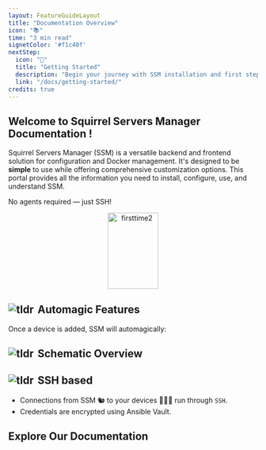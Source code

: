 ```yaml
---
layout: FeatureGuideLayout
title: "Documentation Overview"
icon: "📚"
time: "3 min read"
signetColor: '#f1c40f'
nextStep:
  icon: "🚀"
  title: "Getting Started"
  description: "Begin your journey with SSM installation and first steps."
  link: "/docs/getting-started/"
credits: true
---
```


## Welcome to Squirrel Servers Manager Documentation !

Squirrel Servers Manager (SSM) is a versatile backend and frontend solution for configuration and Docker management. It's designed to be **simple** to use while offering comprehensive customization options. This portal provides all the information you need to install, configure, use, and understand SSM.

No agents required — just SSH!


<script setup>
// @intellij-keep
import Diagram from './../components/Diagram.vue';
</script>

<p align="center">
  <img src="/images/squirrels-optimized_running_fox.svg" alt="firsttime2" width="102.4" height="153.6">
</p>

<FeatureGrid>
  <FeatureCard
    icon="🚀"
    title="Quick Start: Installation"
    description="Get up and running with SSM in just a few minutes."
    link="/docs/getting-started/installation"
  />
</FeatureGrid>

## <span style="display: flex; align-items: center;"><img src="/images/overview-magic.svg" alt="tldr" style="margin-right: 8px;" /> Automagic Features</span>

Once a device is added, SSM will automagically:

<FeatureGrid>
  <FeatureCard
    icon="📉"
    title="Downtime Detection"
    description="Detect downtimes automatically."
  />
  <FeatureCard
    icon="⚙️"
    title="System Info Retrieval"
    description="Retrieve hardware key usage and software versions."
  />
  <FeatureCard
    icon="🐳"
    title="Docker Element Sync"
    description="Pull running containers and Docker elements."
  />
  <FeatureCard
    icon="✨"
    title="Update Detection"
    description="Detect container image updates."
  />
  <FeatureCard
    icon="🚀"
    title="Container Management"
    description="Allow you to deploy & manage containers on your devices."
  />
  <FeatureCard
    icon="📜"
    title="Playbook Execution"
    description="Allow you to run playbooks for configuration management."
  />
</FeatureGrid>

## <span style="display: flex; align-items: center;"><img src="/images/overview-reference-architecture.svg" alt="tldr" style="margin-right: 8px;" /> Schematic Overview</span>

<ClientOnly>
  <Diagram/>
</ClientOnly>

## <span style="display: flex; align-items: center;"><img src="/images/overview-device-database-encryption-1-solid.svg" alt="tldr" style="margin-right: 8px;" />SSH based</span>

- Connections from SSM 🐿️ to your devices 🌰🌰🌰 run through `SSH`.
- Credentials are encrypted using Ansible Vault.

## Explore Our Documentation

<FeatureGrid columns="3">
  <FeatureCard
    icon="🚀"
    title="Getting Started"
    description="Installation, first steps, requirements, and troubleshooting basics."
    link="/docs/getting-started/"
  />
  <FeatureCard
    icon="📖"
    title="User Guides"
    description="Detailed how-to guides for using SSM features like device and container management, playbooks, and settings."
    link="/docs/user-guides/"
  />
  <FeatureCard
    icon="💡"
    title="Concepts"
    description="Understand the core architecture, agentless operation, data models, and security principles of SSM."
    link="/docs/concepts/"
  />
  <FeatureCard
    icon="📚"
    title="Reference"
    description="Detailed reference material for environment variables, configurations (SSH, Docker, Ansible), and technical specifications."
    link="/docs/reference/"
  />
  <FeatureCard
    icon="🧑‍💻"
    title="Developer Docs"
    description="Information for developers on plugins, API integration, and contributing to SSM."
    link="/docs/developer/"
  />
  <FeatureCard
    icon="🤝"
    title="Community & Support"
    description="Find out how to contribute, get support, and view the project roadmap."
    link="/docs/community/support/"
  />
</FeatureGrid>

